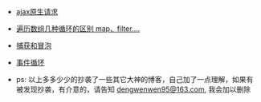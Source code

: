 <!-- * [概况](abstract\SUMMARY.md)
  * [电源管理](abstract\hms_abstract_power.md)
  * [基本信息](abstract\hms_abstract_information.md)
  * [操作系统](abstract\hms_abstract_os.md)
  * [IPMI配置](abstract\hms_abstract_ipmi.md)
  * [时间](abstract\hms_abstract_time.md)
  * [硬件信息定时扫描](abstract\hms_abstract_scan.md) -->
* [ajax原生请求](Ajax.md)
* [遍历数组几种循环的区别 map、filter....](Loop.md)
* [捕获和冒泡](CaptureAndBubble.md)
* [事件循环](EventLoop.md)


*  ps: 以上多多少少的抄袭了一些其它大神的博客，自己加了一点理解，如果有被发现抄袭，有介意的，请告知 dengwenwen95@163.com, 我会加以删除